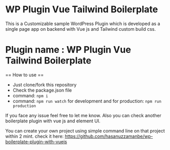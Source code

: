 # WP Plugin Vue Tailwind Boilerplate
This is a Customizable sample WordPress Plugin which is developed as a single page app on backend with Vue js and Tailwind custom build css.
# Plugin name : WP Plugin Vue Tailwind Boilerplate
== How to use ==

- Just clone/fork this repository
- Check the package.json file
- command: `npm i`
- command: `npm run watch` for development and for production: `npm run production`




If you face any issue feel free to let me know.
Also you can check another boilerplate plugin with vue js and element UI.

You can create your own project using simple command line on that project within 2 mint.
check it here: https://github.com/hasanuzzamanbe/wp-boilerplate-plugin-with-vuejs



